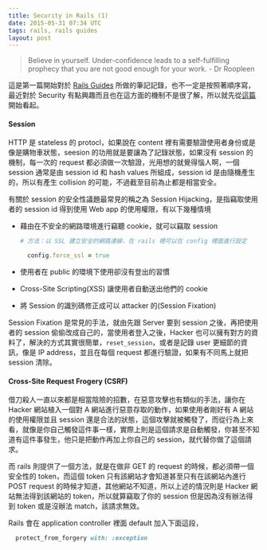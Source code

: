 ```yaml
---
title: Security in Rails (1)
date: 2015-05-31 07:34 UTC
tags: rails, rails guides
layout: post
---
```

> Believe in yourself. Under-confidence leads to a self-fulfilling prophecy that you are not good enough for your work. - Dr Roopleen

這是第一篇開始對於 [Rails Guides](http://guides.rubyonrails.org/index.html) 所做的筆記記錄，也不一定是按照著順序寫，最近對於 Security 有點興趣而且也在這方面的機制不是很了解，所以就先從[這篇](http://guides.rubyonrails.org/security.html)開始看起。

#### Session
HTTP 是 stateless 的 protocl，如果說在 content 裡有需要驗證使用者身份或是像是購物車狀態，seesion 的功用就是要讓為了記錄狀態，如果沒有 session 的機制，每一次的 request 都必須做一次驗證，光用想的就覺得惱人啊，一個 session 通常是由 session id 和 hash values 所組成，session id 是由隨機產生的，所以有產生 collision 的可能，不過截至目前為止都是相當安全。

有關於 session 的安全性議題最常見的稱之為 Session Hijacking，是指竊取使用者的 session id 得到使用 Web app 的使用權限，有以下幾種情境

- 藉由在不安全的網路環境進行竊聽 cookie，就可以竊取 session

  ```ruby
  # 方法：以 SSL 建立安全的網路連線，在 rails 裡可以在 config 裡面進行設定

    config.force_ssl = true
  ```
- 使用者在 public 的環境下使用卻沒有登出的習慣
- Cross-Site Scripting(XSS) 讓使用者自動送出他們的 cookie
- 將 Session 的識別碼修正成可以 attacker 的(Session Fixation)

Session Fixation 是常見的手法，就由先跟 Server 要到 session 之後，再把使用者的 session 偷偷改成自己的，當使用者登入之後，Hacker 也可以擁有對方的資料了，解決的方式其實很簡單，`reset_session`，或者是記錄 user 更細節的資訊，像是 IP address，並且在每個 request 都進行驗證，如果有不同馬上就把 session 清除。

#### Cross-Site Request Frogery (CSRF)
借刀殺人一直以來都是相當陰險的招數，在惡意攻擊也有類似的手法，讓你在 Hacker 網站植入一個對 A 網站進行惡意存取的動作，如果使用者剛好有 A 網站的使用權限並且 session 還是合法的狀態，這個攻擊就被觸發了，而從行為上來看，就像是你自己觸發這件事一樣，實際上則是這個請求是自動觸發，你甚至不知道有這件事發生，他只是把動作再加上你自己的 session，就代替你做了這個請求。

而 rails 則提供了一個方法，就是在做非 GET 的 request 的時候，都必須帶一個安全性的 token，而這個 token 只有該網站才會知道甚至只有在該網站內進行 POST request 的時候才知道，其他網站不知道，所以上述的情況則是 Hacker 網站無法得到該網站的 token，所以就算竊取了你的 session 但是因為沒有辦法得到 token 或是沒辦法 match，該請求無效。

Rails 會在 application controller 裡面 default 加入下面這段，

```ruby
  protect_from_forgery with: :exception
```
